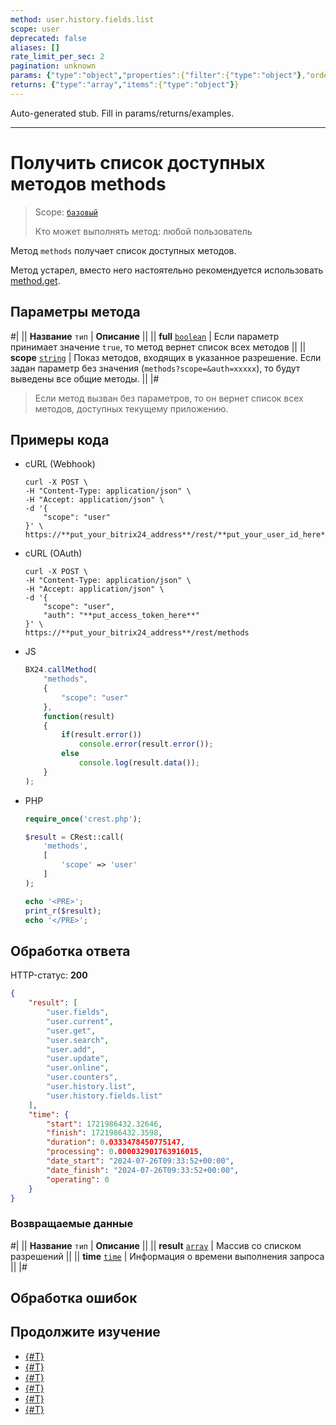 ```yaml
---
method: user.history.fields.list
scope: user
deprecated: false
aliases: []
rate_limit_per_sec: 2
pagination: unknown
params: {"type":"object","properties":{"filter":{"type":"object"},"order":{"type":"object"},"select":{"type":"array","items":{"type":"string"}},"start":{"type":["integer","string"]}}}
returns: {"type":"array","items":{"type":"object"}}
---
```


Auto-generated stub. Fill in params/returns/examples.

---

# Получить список доступных методов methods

> Scope: [`базовый`](../../scopes/permissions.md)
>
> Кто может выполнять метод: любой пользователь

Метод `methods` получает список доступных методов.



Метод устарел, вместо него настоятельно рекомендуется использовать [method.get](./method-get.md).



## Параметры метода



#|
|| **Название**
`тип` | **Описание** ||
|| **full**
[`boolean`](../../data-types.md) | Если параметр принимает значение `true`, то метод вернет список всех методов ||
|| **scope**
[`string`](../../data-types.md) | Показ методов, входящих в указанное разрешение. Если задан параметр без значения (`methods?scope=&auth=xxxxx`), то будут выведены все общие методы. ||
|#

> Если метод вызван без параметров, то он вернет список всех методов, доступных текущему приложению.

## Примеры кода





- cURL (Webhook)

    ```curl
    curl -X POST \
    -H "Content-Type: application/json" \
    -H "Accept: application/json" \
    -d '{
        "scope": "user"
    }' \
    https://**put_your_bitrix24_address**/rest/**put_your_user_id_here**/**put_your_webbhook_here**/methods
    ```

- cURL (OAuth)

    ```curl
    curl -X POST \
    -H "Content-Type: application/json" \
    -H "Accept: application/json" \
    -d '{
        "scope": "user",
        "auth": "**put_access_token_here**"
    }' \
    https://**put_your_bitrix24_address**/rest/methods
    ```

- JS

    ```js
    BX24.callMethod(
        "methods",
        {
            "scope": "user"
        },
        function(result)
        {
            if(result.error())
                console.error(result.error());
            else
                console.log(result.data());
        }
    );
    ```

- PHP

    ```php
    require_once('crest.php');

    $result = CRest::call(
        'methods',
        [
            'scope' => 'user'
        ]
    );

    echo '<PRE>';
    print_r($result);
    echo '</PRE>';
    ```



## Обработка ответа

HTTP-статус: **200**

```json
{
    "result": [
        "user.fields",
        "user.current",
        "user.get",
        "user.search",
        "user.add",
        "user.update",
        "user.online",
        "user.counters",
        "user.history.list",
        "user.history.fields.list"
    ],
    "time": {
        "start": 1721986432.32646,
        "finish": 1721986432.3598,
        "duration": 0.0333478450775147,
        "processing": 0.000032901763916015,
        "date_start": "2024-07-26T09:33:52+00:00",
        "date_finish": "2024-07-26T09:33:52+00:00",
        "operating": 0
    }
}
```

### Возвращаемые данные

#|
|| **Название**
`тип` | **Описание** ||
|| **result**
[`array`](../../data-types.md) | Массив со списком разрешений ||
|| **time**
[`time`](../../data-types.md) | Информация о времени выполнения запроса ||
|#

## Обработка ошибок



## Продолжите изучение

- [{#T}](./method-get.md)
- [{#T}](./scope.md)
- [{#T}](./app-info.md)
- [{#T}](./access-name.md)
- [{#T}](./feature-get.md)
- [{#T}](./server-time.md)
